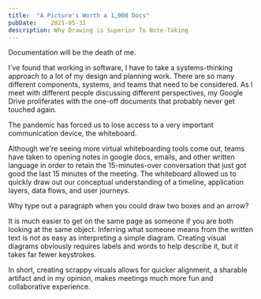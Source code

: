 ```yaml
---
title:	"A Picture's Worth a 1,000 Docs"
pubDate:	2021-05-31
description: Why Drawing is Superior To Note-Taking
---
```


Documentation will be the death of me.

I've found that working in software, I have to take a systems-thinking approach to a lot of my design and planning work. There are so many different components, systems, and teams that need to be considered. As I meet with different people discussing different perspectives, my Google Drive proliferates with the one-off documents that probably never get touched again.

The pandemic has forced us to lose access to a very important communication device, the whiteboard.

Although we're seeing more virtual whiteboarding tools come out, teams have taken to opening notes in google docs, emails, and other written language in order to retain the 15-minutes-over conversation that just got good the last 15 minutes of the meeting. The whiteboard allowed us to quickly draw out our conceptual understanding of a timeline, application layers, data flows, and user journeys.

Why type out a paragraph when you could draw two boxes and an arrow?

It is much easier to get on the same page as someone if you are both looking at the same object. Inferring what someone means from the written text is not as easy as interpreting a simple diagram. Creating visual diagrams obviously requires labels and words to help describe it, but it takes far fewer keystrokes.

In short, creating scrappy visuals allows for quicker alignment, a sharable artifact and in my opinion, makes meetings much more fun and collaborative experience.
